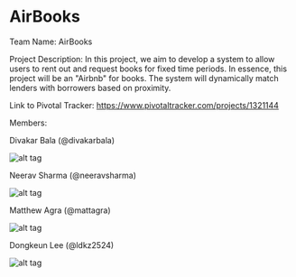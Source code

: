 # AirBooks

Team Name: AirBooks

Project Description: In this project, we aim to develop a system to allow users to rent out and request books for fixed time periods. In essence, this project will be an "Airbnb" for books. The system will dynamically match lenders with borrowers based on proximity. 

Link to Pivotal Tracker: https://www.pivotaltracker.com/projects/1321144

Members: 

Divakar Bala (@divakarbala)
         
![alt tag](https://media.licdn.com/mpr/mpr/shrinknp_200_200/p/4/000/15e/275/38b6164.jpg)
         
         
Neerav Sharma (@neeravsharma)

![alt tag](https://media.licdn.com/media/p/8/005/01f/086/2806e83.jpg)
        
        
Matthew Agra (@mattagra)

![alt tag](https://media.licdn.com/media/p/6/005/0ab/096/076c670.jpg)
        
        
Dongkeun Lee (@ldkz2524)

![alt tag](https://media.licdn.com/media/p/1/000/23f/2d9/182b798.jpg)
